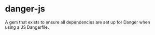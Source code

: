 # danger-js
A gem that exists to ensure all dependencies are set up for Danger when using a JS Dangerfile.
